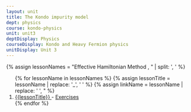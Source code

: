 ```yaml
---
layout: unit
title: The Kondo impurity model 
dept: physics
course: kondo-physics
unit: unit3
deptDisplay: Physics
courseDisplay: Kondo and Heavy Fermion physics
unitDisplay: Unit 3
---
```

{% assign lessonNames = "Effective Hamiltonian Method , " | split: ', ' %}

<ol>
{% for lessonName in lessonNames %}
{% assign lessonTitle = lessonName | replace:  '_', ' ' %}
{% assign linkName = lessonName | replace: ' ', " %}
<li> <a class = "page-link" href = "{{ linkName | prepend: units[unitIndex] | prepend: current_page.permalink }}"> {{lessonTitle}} </a> - <a class = "page-link" href = "{{ linkName | prepend: units[unitIndex] | prepend: current_page.permalink | append: "-exercises" }}"> Exercises </a> </li>
{% endfor %}
</ol>
